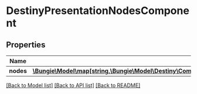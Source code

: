 # DestinyPresentationNodesComponent

## Properties
Name | Type | Description | Notes
------------ | ------------- | ------------- | -------------
**nodes** | [**\Bungie\Model\map[string,\Bungie\Model\Destiny\Components\Presentation\DestinyPresentationNodeComponent]**](DestinyPresentationNodeComponent.md) |  | [optional] 

[[Back to Model list]](../README.md#documentation-for-models) [[Back to API list]](../README.md#documentation-for-api-endpoints) [[Back to README]](../README.md)


